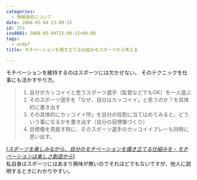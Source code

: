 ```yaml
---
categories:
  - 情報技術について
date: 2008-05-04 23:09:15
id: 253
iso8601: 2008-05-04T23:09:15+09:00
tags:
  - undef
title: モチベーションを掻き立てる仕組みをスポーツから考える

---
```


モチベーションを維持するのはスポーツには欠かせない。
そのテクニックを仕事にも活かすやり方。
<blockquote cite="http://d.hatena.ne.jp/favre21/20080310#1205127221" title="Source: スポーツを楽しみながら、自分のモチベーションを掻き立てる仕組みを - モチベーションは楽しさ創造から; Accessed Date: 5/4/2008" class="blockquote"><ol>
<li>自分がカッコイイと思うスポーツ選手（監督などでもOK）を一人選ぶ</li>
<li>そのスポーツ選手を「なぜ、自分はカッコイイ」と思うのか？を具体的に書き出す</li>
<li>その具体的にカッコイイ所」を自分の役割に当てはめてみると、どういう事になるかを書き出す（自分の目標像づくり）</li>
<li>目標像を見直す時に、そのスポーツ選手のカッコイイプレーも同時に思い出す。 </li>
</ol></blockquote><div class="cite"> [<cite><a href="http://d.hatena.ne.jp/favre21/20080310#1205127221">スポーツを楽しみながら、自分のモチベーションを掻き立てる仕組みを - モチベーションは楽しさ創造から</a></cite>] </div>
私自身はスポーツにはあまり興味が無いのでそれほどでもないですが、他人に説明するときにわかりやすい。
    	